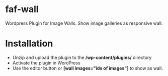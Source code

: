 # faf-wall

Wordpress Plugin for Image Walls.
Show image galleries as responsive wall.

# Installation

* Unzip and upload the plugin to the **/wp-content/plugins/** directory
* Activate the plugin in WordPress
* Use the editor button or **[wall images="ids of images"]** to show as wall.